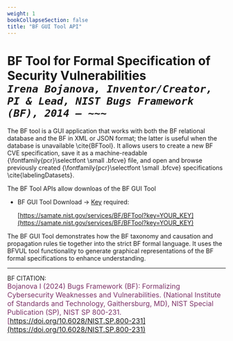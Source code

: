 ```yaml
---
weight: 1
bookCollapseSection: false
title: "BF GUI Tool API"
---
```


<!-- Google tag (gtag.js) -->
<script async src="https://www.googletagmanager.com/gtag/js?id=G-PJ364XPP9F"></script>
<script>
  window.dataLayer = window.dataLayer || [];
  function gtag(){dataLayer.push(arguments);}
  gtag('js', new Date());

  gtag('config', 'G-PJ364XPP9F');
</script>

# BF Tool for Formal Specification of Security Vulnerabilities<br/> _`Irena Bojanova, Inventor/Creator, PI & Lead, NIST Bugs Framework (BF), 2014 – ~~~`_

The BF tool is a GUI application that works with both the BF relational database and the BF in XML or JSON format; the latter is useful when the database is unavailable \cite{BFTool}. It allows users to create a new BF CVE specification, save it as a machine-readable {\fontfamily{pcr}\selectfont \small .bfcve} file, and open and browse previously created {\fontfamily{pcr}\selectfont \small .bfcve} specifications \cite{labelingDatasets}. 

The BF Tool APIs allow downloas of the BF GUI Tool 

- BF GUI Tool Download &rarr; [Key](https://forms.gle/SRZyva5Vn1i4dQQ2A) required:

  [https://samate.nist.gov/services/BF/BFTool?key=YOUR_KEY](https://samate.nist.gov/services/BF/BFTool?key=YOUR_KEY)

The BF GUI Tool demonstrates how the BF taxonomy and causation and propagation rules tie together into the strict BF formal language. It uses the BFVUL tool functionality to generate graphical representations of the BF formal specifications to enhance understanding. 

_______________________________
BF CITATION: <br/>
<l style="font-size: 16px; color: #7D3368"> Bojanova I (2024) Bugs Framework (BF): Formalizing Cybersecurity Weaknesses and Vulnerabilities. (National Institute of Standards and Technology, Gaithersburg, MD), NIST Special Publication (SP), NIST SP 800-231. [https://doi.org/10.6028/NIST.SP.800-231](https://doi.org/10.6028/NIST.SP.800-231)</l>  <br/>